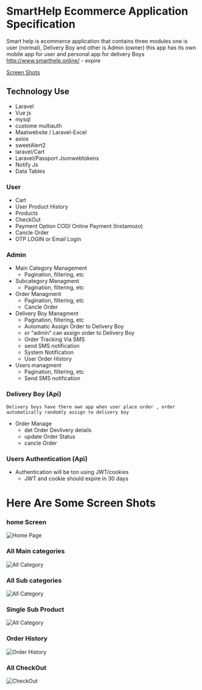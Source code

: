# SmartHelp Ecommerce Application Specification

Smart help is ecommerce application that contains three modules one is user (normal), Delivery Boy and other is Admin (owner) this app has its own mobile app for user and personal app for delivery Boys
http://www.smarthelp.online/ - expire

[Screen Shots](https://github.com/kratos619/smarthelp#here-are-some-screen-shots)

## Technology Use

-   Laravel
-   Vue js
-   mysql
-   custome multiauth
-   Maatwebsite /
    Laravel-Excel
-   axios
-   sweetAlert2
-   laravel/Cart
-   Laravel/Passport Jsonwebtokens
-   Notify Js
-   Data Tables

### User

-   Cart
-   User Product History
-   Products
-   CheckOut
-   Payment Option COD/ Online Payment (Instamozo)
-   Cancle Order
-   OTP LOGIN or Email Login

### Admin

-   Main Category Management
    -   Pagination, filtering, etc
-   Subcategory Managment
    -   Pagination, filtering, etc
-   Order Managment
    -   Pagination, filtering, etc
    -   Cancle Order
-   Delivery Boy Managment
    -   Pagination, filtering, etc
    -   Automatic Assign Order to Delivery Boy
    -   or "admin" can assign order to Delivery Boy
    -   Order Tracking Via SMS
    -   send SMS notification
    -   System Notification
    -   User Order History
-   Users managment
    -   Pagination, filtering, etc
    -   Send SMS notification

### Delivery Boy (Api)

    Delivery boys have there own app when user place order , order automatically randomly assign to delivery boy

-   Order Manage
    -   det Order Devlivery details
    -   update Order Status
    -   cancle Order

### Users Authentication (Api)

-   Authentication will be ton using JWT/cookies
    -   JWT and cookie should expire in 30 days

# Here Are Some Screen Shots

### home Screen

![Home Page](./images/Home.png)

### All Main categories

![All Category](./images/Category_page.png)

### All Sub categories

![All Category](./images/sub_cat_page.png)

### Single Sub Product

![All Category](./images/product_single_page.png)

### Order History

![Order History](./images/orderShistory.png)

### All CheckOut

![CheckOut](./images/checkOutPage.png)
